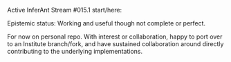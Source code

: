 ​Active InferAnt Stream #015.1
start/here: 


Epistemic status:
Working and useful though not complete or perfect. 

For now on personal repo. With interest or collaboration, happy to port over to an Institute branch/fork, and have sustained collaboration around directly contributing to the underlying implementations.  